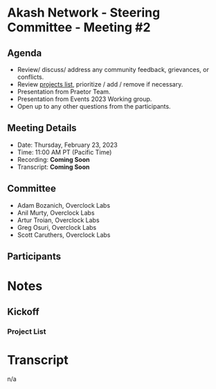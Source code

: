 
# Akash Network - Steering Committee - Meeting #2

## Agenda

- Review/ discuss/ address any community feedback, grievances, or conflicts.
- Review [projects list](../projects-list/README.md), prioritize / add / remove if necessary.
- Presentation from Praetor Team.
- Presentation from Events 2023 Working group.
- Open up to any other questions from the participants.

## Meeting Details

- Date: Thursday, February 23, 2023
- Time: 11:00 AM PT (Pacific Time)
- Recording: **Coming Soon**
- Transcript: **Coming Soon**

## Committee

- Adam Bozanich, Overclock Labs
- Anil Murty, Overclock Labs
- Artur Troian, Overclock Labs
- Greg Osuri, Overclock Labs
- Scott Caruthers, Overclock Labs

## Participants

# Notes

## Kickoff




### Project List






# Transcript

n/a
